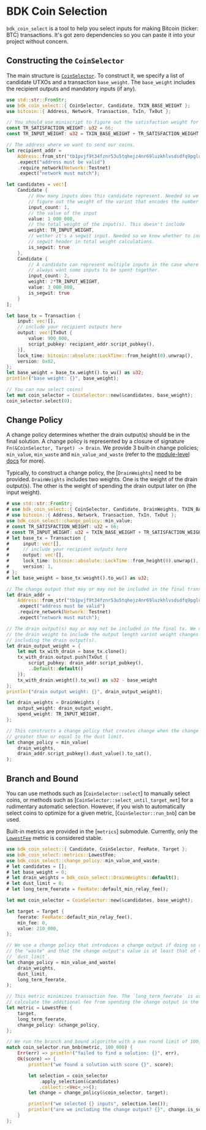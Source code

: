 # BDK Coin Selection

`bdk_coin_select` is a tool to help you select inputs for making Bitcoin (ticker: BTC) transactions.
It's got zero dependencies so you can paste it into your project without concern.

## Constructing the `CoinSelector`

The main structure is [`CoinSelector`](crate::CoinSelector). To construct it, we specify a list of
candidate UTXOs and a transaction `base_weight`. The `base_weight` includes the recipient outputs
and mandatory inputs (if any).

```rust
use std::str::FromStr;
use bdk_coin_select::{ CoinSelector, Candidate, TXIN_BASE_WEIGHT };
use bitcoin::{ Address, Network, Transaction, TxIn, TxOut };

// You should use miniscript to figure out the satisfaction weight for your coins!
const TR_SATISFACTION_WEIGHT: u32 = 66;
const TR_INPUT_WEIGHT: u32 = TXIN_BASE_WEIGHT + TR_SATISFACTION_WEIGHT;

// The address where we want to send our coins.
let recipient_addr = 
    Address::from_str("tb1pvjf9t34fznr53u5tqhejz4nr69luzkhlvsdsdfq9pglutrpve2xq7hps46")
    .expect("address must be valid")
    .require_network(Network::Testnet)
    .expect("network must match");

let candidates = vec![
    Candidate {
        // How many inputs does this candidate represent. Needed so we can 
        // figure out the weight of the varint that encodes the number of inputs.
        input_count: 1,
        // the value of the input
        value: 1_000_000,
        // the total weight of the input(s). This doesn't include
        weight: TR_INPUT_WEIGHT,
        // wether it's a segwit input. Needed so we know whether to include the
        // segwit header in total weight calculations.
        is_segwit: true
    },
    Candidate {
        // A candidate can represent multiple inputs in the case where you 
        // always want some inputs to be spent together.
        input_count: 2,
        weight: 2*TR_INPUT_WEIGHT,
        value: 3_000_000,
        is_segwit: true
    }
];

let base_tx = Transaction {
    input: vec![],
    // include your recipient outputs here
    output: vec![TxOut {
        value: 900_000,
        script_pubkey: recipient_addr.script_pubkey(),
    }],
    lock_time: bitcoin::absolute::LockTime::from_height(0).unwrap(),
    version: 0x02,
};
let base_weight = base_tx.weight().to_wu() as u32;
println!("base weight: {}", base_weight);

// You can now select coins!
let mut coin_selector = CoinSelector::new(&candidates, base_weight);
coin_selector.select(0);
```

## Change Policy

A change policy determines whether the drain output(s) should be in the final solution. A change
policy is represented by a closure of signature `Fn(&CoinSelector, Target) -> Drain`. We provide 3
built-in change policies; `min_value`, `min_waste` and `min_value_and_waste` (refer to the 
[module-level docs](crate::change_policy) for more).

Typically, to construct a change policy, the [`DrainWeights`] need to be provided. `DrainWeights`
includes two weights. One is the weight of the drain output(s). The other is the weight of spending
the drain output later on (the input weight).

```rust
# use std::str::FromStr;
# use bdk_coin_select::{ CoinSelector, Candidate, DrainWeights, TXIN_BASE_WEIGHT };
# use bitcoin::{ Address, Network, Transaction, TxIn, TxOut };
use bdk_coin_select::change_policy::min_value;
# const TR_SATISFACTION_WEIGHT: u32 = 66;
# const TR_INPUT_WEIGHT: u32 = TXIN_BASE_WEIGHT + TR_SATISFACTION_WEIGHT;
# let base_tx = Transaction {
#     input: vec![],
#     // include your recipient outputs here
#     output: vec![],
#     lock_time: bitcoin::absolute::LockTime::from_height(0).unwrap(),
#     version: 1,
# };
# let base_weight = base_tx.weight().to_wu() as u32;

// The change output that may or may not be included in the final transaction.
let drain_addr =
    Address::from_str("tb1pvjf9t34fznr53u5tqhejz4nr69luzkhlvsdsdfq9pglutrpve2xq7hps46")
    .expect("address must be valid")
    .require_network(Network::Testnet)
    .expect("network must match");

// The drain output(s) may or may not be included in the final tx. We calculate
// the drain weight to include the output length varint weight changes from
// including the drain output(s).
let drain_output_weight = {
    let mut tx_with_drain = base_tx.clone();
    tx_with_drain.output.push(TxOut {
        script_pubkey: drain_addr.script_pubkey(),
        ..Default::default()
    });
    tx_with_drain.weight().to_wu() as u32 - base_weight
};
println!("drain output weight: {}", drain_output_weight);

let drain_weights = DrainWeights {
    output_weight: drain_output_weight,
    spend_weight: TR_INPUT_WEIGHT,
};

// This constructs a change policy that creates change when the change value is
// greater than or equal to the dust limit.
let change_policy = min_value(
    drain_weights,
    drain_addr.script_pubkey().dust_value().to_sat(),
);
```

## Branch and Bound

You can use methods such as [`CoinSelector::select`] to manually select coins, or methods such as
[`CoinSelector::select_until_target_met`] for a rudimentary automatic selection. However, if you 
wish to automatically select coins to optimize for a given metric, [`CoinSelector::run_bnb`] can be
used.

Built-in metrics are provided in the [`metrics`] submodule. Currently, only the 
[`LowestFee`](metrics::LowestFee) metric is considered stable.

```rust
use bdk_coin_select::{ Candidate, CoinSelector, FeeRate, Target };
use bdk_coin_select::metrics::LowestFee;
use bdk_coin_select::change_policy::min_value_and_waste;
# let candidates = [];
# let base_weight = 0;
# let drain_weights = bdk_coin_select::DrainWeights::default();
# let dust_limit = 0;
# let long_term_feerate = FeeRate::default_min_relay_fee();

let mut coin_selector = CoinSelector::new(&candidates, base_weight);

let target = Target {
    feerate: FeeRate::default_min_relay_fee(),
    min_fee: 0,
    value: 210_000,
};

// We use a change policy that introduces a change output if doing so reduces
// the "waste" and that the change output's value is at least that of the 
// `dust_limit`.
let change_policy = min_value_and_waste(
    drain_weights,
    dust_limit,
    long_term_feerate,
);

// This metric minimizes transaction fee. The `long_term_feerate` is used to
// calculate the additional fee from spending the change output in the future.
let metric = LowestFee {
    target,
    long_term_feerate,
    change_policy: &change_policy,
};

// We run the branch and bound algorithm with a max round limit of 100,000.
match coin_selector.run_bnb(metric, 100_000) {
    Err(err) => println!("failed to find a solution: {}", err),
    Ok(score) => {
        println!("we found a solution with score {}", score);

        let selection = coin_selector
            .apply_selection(&candidates)
            .collect::<Vec<_>>();
        let change = change_policy(&coin_selector, target);

        println!("we selected {} inputs", selection.len());
        println!("are we including the change output? {}", change.is_some());
    }
};
```

